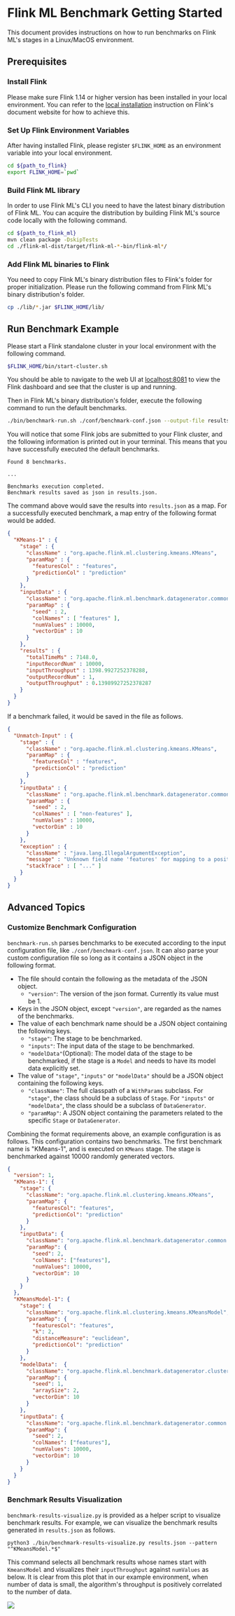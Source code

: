 # Flink ML Benchmark Getting Started

This document provides instructions on how to run benchmarks on Flink ML's
stages in a Linux/MacOS environment.

## Prerequisites

### Install Flink

Please make sure Flink 1.14 or higher version has been installed in your local
environment. You can refer to the [local
installation](https://nightlies.apache.org/flink/flink-docs-master/docs/try-flink/local_installation/)
instruction on Flink's document website for how to achieve this.

### Set Up Flink Environment Variables

After having installed Flink, please register `$FLINK_HOME` as an environment
variable into your local environment.

```bash
cd ${path_to_flink}
export FLINK_HOME=`pwd`
```

[//]: # (TODO: Add instructions to download binary distribution when release is
    available)
### Build Flink ML library

In order to use Flink ML's CLI you need to have the latest binary distribution
of Flink ML. You can acquire the distribution by building Flink ML's source code
locally with the following command.

```bash
cd ${path_to_flink_ml}
mvn clean package -DskipTests
cd ./flink-ml-dist/target/flink-ml-*-bin/flink-ml*/
```

### Add Flink ML binaries to Flink

You need to copy Flink ML's binary distribution files to Flink's folder for
proper initialization. Please run the following command from Flink ML's binary
distribution's folder.

```bash
cp ./lib/*.jar $FLINK_HOME/lib/
```

## Run Benchmark Example

Please start a Flink standalone cluster in your local environment with the
following command.

```bash
$FLINK_HOME/bin/start-cluster.sh
```

You should be able to navigate to the web UI at
[localhost:8081](http://localhost:8081/) to view the Flink dashboard and see
that the cluster is up and running.

Then in Flink ML's binary distribution's folder, execute the following command
to run the default benchmarks.

```bash
./bin/benchmark-run.sh ./conf/benchmark-conf.json --output-file results.json
```

You will notice that some Flink jobs are submitted to your Flink cluster, and
the following information is printed out in your terminal. This means that you
have successfully executed the default benchmarks.

```
Found 8 benchmarks.

...

Benchmarks execution completed.
Benchmark results saved as json in results.json.
```

The command above would save the results into `results.json` as a map. For a
successfully executed benchmark, a map entry of the following format would be
added.

```json
{
  "KMeans-1" : {
    "stage" : {
      "className" : "org.apache.flink.ml.clustering.kmeans.KMeans",
      "paramMap" : {
        "featuresCol" : "features",
        "predictionCol" : "prediction"
      }
    },
    "inputData" : {
      "className" : "org.apache.flink.ml.benchmark.datagenerator.common.DenseVectorGenerator",
      "paramMap" : {
        "seed" : 2,
        "colNames" : [ "features" ],
        "numValues" : 10000,
        "vectorDim" : 10
      }
    },
    "results" : {
      "totalTimeMs" : 7148.0,
      "inputRecordNum" : 10000,
      "inputThroughput" : 1398.9927252378288,
      "outputRecordNum" : 1,
      "outputThroughput" : 0.13989927252378287
    }
  }
}
```

If a benchmark failed, it would be saved in the file as follows.

```json
{
  "Unmatch-Input" : {
    "stage" : {
      "className" : "org.apache.flink.ml.clustering.kmeans.KMeans",
      "paramMap" : {
        "featuresCol" : "features",
        "predictionCol" : "prediction"
      }
    },
    "inputData" : {
      "className" : "org.apache.flink.ml.benchmark.datagenerator.common.DenseVectorGenerator",
      "paramMap" : {
        "seed" : 2,
        "colNames" : [ "non-features" ],
        "numValues" : 10000,
        "vectorDim" : 10
      }
    },
    "exception" : {
      "className" : "java.lang.IllegalArgumentException",
      "message" : "Unknown field name 'features' for mapping to a position.",
      "stackTrace" : [ "..." ]
    }
  }
}
```

## Advanced Topics

### Customize Benchmark Configuration

`benchmark-run.sh` parses benchmarks to be executed according to the input
configuration file, like `./conf/benchmark-conf.json`. It can also parse your
custom configuration file so long as it contains a JSON object in the following
format.

- The file should contain the following as the metadata of the JSON object.
  - `"version"`: The version of the json format. Currently its value must be 1.
- Keys in the JSON object, except `"version"`, are regarded as the names of the
  benchmarks.
- The value of each benchmark name should be a JSON object containing the
  following keys.
  - `"stage"`: The stage to be benchmarked.
  - `"inputs"`: The input data of the stage to be benchmarked.
  - `"modelData"`(Optional): The model data of the stage to be benchmarked, if
    the stage is a `Model` and needs to have its model data explicitly set.
- The value of `"stage"`, `"inputs"` or `"modelData"` should be a JSON object
  containing the following keys.
  - `"className"`: The full classpath of a `WithParams` subclass. For `"stage"`,
    the class should be a subclass of `Stage`. For `"inputs"` or `"modelData"`,
    the class should be a subclass of `DataGenerator`.
  - `"paramMap"`: A JSON object containing the parameters related to the
    specific `Stage` or `DataGenerator`.

Combining the format requirements above, an example configuration is as follows.
This configuration contains two benchmarks. The first benchmark name is
"KMeans-1", and is executed on `KMeans` stage. The stage is benchmarked against
10000 randomly generated vectors.

```json
{
  "version": 1,
  "KMeans-1": {
    "stage": {
      "className": "org.apache.flink.ml.clustering.kmeans.KMeans",
      "paramMap": {
        "featuresCol": "features",
        "predictionCol": "prediction"
      }
    },
    "inputData": {
      "className": "org.apache.flink.ml.benchmark.datagenerator.common.DenseVectorGenerator",
      "paramMap": {
        "seed": 2,
        "colNames": ["features"],
        "numValues": 10000,
        "vectorDim": 10
      }
    }
  },
  "KMeansModel-1": {
    "stage": {
      "className": "org.apache.flink.ml.clustering.kmeans.KMeansModel",
      "paramMap": {
        "featuresCol": "features",
        "k": 2,
        "distanceMeasure": "euclidean",
        "predictionCol": "prediction"
      }
    },
    "modelData":  {
      "className": "org.apache.flink.ml.benchmark.datagenerator.clustering.KMeansModelDataGenerator",
      "paramMap": {
        "seed": 1,
        "arraySize": 2,
        "vectorDim": 10
      }
    },
    "inputData": {
      "className": "org.apache.flink.ml.benchmark.datagenerator.common.DenseVectorGenerator",
      "paramMap": {
        "seed": 2,
        "colNames": ["features"],
        "numValues": 10000,
        "vectorDim": 10
      }
    }
  }
}
```

### Benchmark Results Visualization

`benchmark-results-visualize.py` is provided as a helper script to visualize
benchmark results. For example, we can visualize the benchmark results generated
in `results.json` as follows.

```shell
python3 ./bin/benchmark-results-visualize.py results.json --pattern "^KMeansModel.*$"
```

This command selects all benchmark results whose names start with `KmeansModel`
and visualizes their `inputThroughput` against `numValues` as below. It is clear
from this plot that in our example environment, when number of data is small,
the algorithm's throughput is positively correlated to the number of data.

![](../docs/static/fig/benchmark_results_visualization_example.svg)
